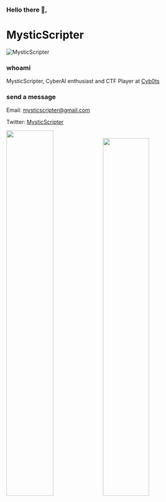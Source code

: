 ### Hello there 👋,

<h1> MysticScripter </h1>

<p align="left"> <img src="https://komarev.com/ghpvc/?username=MysticScripter" alt="MysticScripter" /> </p>

### whoami
<p> MysticScripter, CyberAI enthusiast and CTF Player at <a href="https://twitter.com/cyb0ts">Cyb0ts</a> </p>

### send a message

Email: mysticscripter@gmail.com

Twitter: <a href="https://twitter.com/MysticScripter">MysticScripter</a>



<img src="https://github-readme-stats.vercel.app/api?username=MysticScripter&show_icons=true&count_private=true" width="49.5%"> <img src="https://github-readme-stats.vercel.app/api/top-langs/?username=MysticScripter&layout=compact" width="49%">
